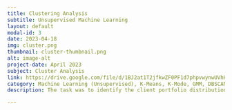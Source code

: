 ```yaml
---
title: Clustering Analysis
subtitle: Unsupervised Machine Learning
layout: default
modal-id: 3
date: 2023-04-18
img: cluster.png
thumbnail: cluster-thumbnail.png
alt: image-alt
project-date: April 2023
subject: Cluster Analysis
link: https://drive.google.com/file/d/1BJ2at1T2jfkwZF0PF1d7phpvwynwUVhH/view?usp=drive_link
category: Machine Learning (Unsupervised), K-Means, K-Mode, GMM, DBSCAN
description: The task was to identify the client portfolio distribution for a consulting company with clients from various industry segments and legal structures. It was a valuable learning experience that involved data preparation and cleansing, feature analysis, and experimenting with varying clustering techniques to handle financial and categorical data. Finally, the findings were interpreted by visualizing the clusters.

---
```

